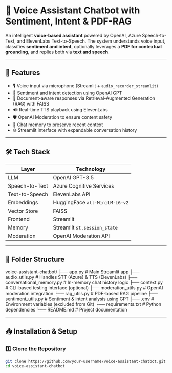 # 🎤 Voice Assistant Chatbot with Sentiment, Intent & PDF-RAG

An intelligent **voice-based assistant** powered by OpenAI, Azure Speech-to-Text, and ElevenLabs Text-to-Speech. The system understands voice input, classifies **sentiment and intent**, optionally leverages a **PDF for contextual grounding**, and replies both via **text and speech**.

---

## 🚀 Features

- 🎙️ Voice input via microphone (Streamlit + `audio_recorder_streamlit`)
- 🧠 Sentiment and intent detection using OpenAI GPT
- 📄 Document-aware responses via Retrieval-Augmented Generation (RAG) with FAISS
- 🔊 Real-time TTS playback using ElevenLabs
- 🛡️ OpenAI Moderation to ensure content safety
- 💬 Chat memory to preserve recent context
- 🌐 Streamlit interface with expandable conversation history

---

## 🛠️ Tech Stack

| Layer            | Technology                                  |
|------------------|---------------------------------------------|
| LLM              | OpenAI GPT-3.5                              |
| Speech-to-Text   | Azure Cognitive Services                    |
| Text-to-Speech   | ElevenLabs API                              |
| Embeddings       | HuggingFace `all-MiniLM-L6-v2`              |
| Vector Store     | FAISS                                       |
| Frontend         | Streamlit                                   |
| Memory           | Streamlit `st.session_state`                |
| Moderation       | OpenAI Moderation API                       |

---

## 📁 Folder Structure

voice-assistant-chatbot/
├── app.py # Main Streamlit app
├── audio_utils.py # Handles STT (Azure) & TTS (ElevenLabs)
├── conversational_memory.py # In-memory chat history logic
├── context.py # CLI-based testing interface (optional)
├── moderation_utils.py # OpenAI moderation integration
├── rag_utils.py # PDF-based RAG pipeline
├── sentiment_utils.py # Sentiment & intent analysis using GPT
├── .env # Environment variables (excluded from Git)
├── requirements.txt # Python dependencies
└── README.md # Project documentation


---

## 📥 Installation & Setup

### 1️⃣ Clone the Repository

```bash
git clone https://github.com/your-username/voice-assistant-chatbot.git
cd voice-assistant-chatbot
